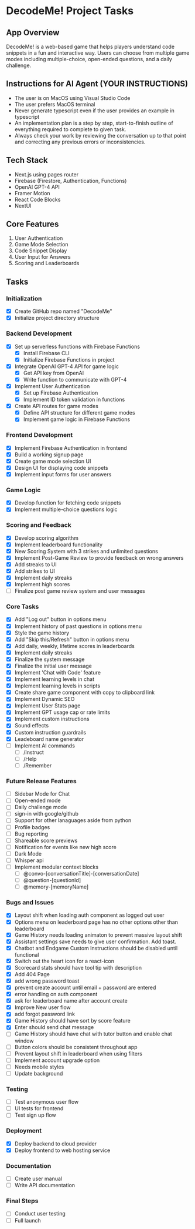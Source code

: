 # DecodeMe! Project Tasks

## App Overview
DecodeMe! is a web-based game that helps players understand code snippets in a fun and interactive way. Users can choose from multiple game modes including multiple-choice, open-ended questions, and a daily challenge.

## Instructions for AI Agent (YOUR INSTRUCTIONS)
- The user is on MacOS using Visual Studio Code
- The user prefers MacOS terminal
- Never generate typescript even if the user provides an example in typescript
- An implementation plan is a step by step, start-to-finish outline of everything required to complete to given task.
- Always check your work by reviewing the conversation up to that point and correcting any previous errors or inconsistencies.

## Tech Stack
- Next.js using pages router
- Firebase (Firestore, Authentication, Functions)
- OpenAI GPT-4 API
- Framer Motion
- React Code Blocks
- NextUI


## Core Features
1. User Authentication
2. Game Mode Selection
3. Code Snippet Display
4. User Input for Answers
5. Scoring and Leaderboards

## Tasks

### Initialization
- [x] Create GitHub repo named "DecodeMe"
- [x] Initialize project directory structure

### Backend Development
- [x] Set up serverless functions with Firebase Functions
  - [x] Install Firebase CLI
  - [x] Initialize Firebase Functions in project
- [x] Integrate OpenAI GPT-4 API for game logic
  - [x] Get API key from OpenAI
  - [x] Write function to communicate with GPT-4
- [x] Implement User Authentication
  - [x] Set up Firebase Authentication
  - [x] Implement ID token validation in functions
- [x] Create API routes for game modes
  - [x] Define API structure for different game modes
  - [x] Implement game logic in Firebase Functions

### Frontend Development
- [x] Implement Firebase Authentication in frontend
- [x] Build a working signup page
- [x] Create game mode selection UI
- [x] Design UI for displaying code snippets
- [x] Implement input forms for user answers

### Game Logic
- [x] Develop function for fetching code snippets
- [x] Implement multiple-choice questions logic

### Scoring and Feedback
- [x] Develop scoring algorithm
- [x] Implement leaderboard functionality
- [x] New Scoring System with 3 strikes and unlimited questions
- [x] Implement Post-Game Review to provide feedback on wrong answers
- [x] Add streaks to UI
- [x] Add strikes to UI
- [x] Implement daily streaks
- [x] Implement high scores
- [ ] Finalize post game review system and user messages

### Core Tasks
- [x] Add "Log out" button in options menu
- [x] Implement history of past questions in options menu
- [x] Style the game history
- [x] Add "Skip this/Refresh" button in options menu
- [x] Add daily, weekly, lifetime scores in leaderboards
- [x] Implement daily streaks
- [x] Finalize the system message
- [x] Finalize the initial user message
- [x] Implement 'Chat with Code' feature
- [x] Implement learning levels in chat
- [x] Implement learning levels in scripts
- [x] Create share game component with copy to clipboard link
- [x] Implement Dynamic SEO
- [x] Implement User Stats page
- [x] Implement GPT usage cap or rate limits
- [x] Implement custom instructions
- [x] Sound effects
- [x] Custom instruction guardrails
- [x] Leadeboard name generator
- [ ] Implement AI commands
  - [ ] /Instruct
  - [ ] /Help
  - [ ] /Remember

### Future Release Features
- [ ] Sidebar Mode for Chat
- [ ] Open-ended mode
- [ ] Daily challenge mode
- [ ] sign-in with google/github
- [ ] Support for other lanaguages aside from python
- [ ] Profile badges
- [ ] Bug reporting
- [ ] Shareable score previews
- [ ] Notification for events like new high score
- [ ] Dark Mode
- [ ] Whisper api
- [ ] Implement modular context blocks
  - [ ] @convo-[conversationTitle]-[conversationDate]
  - [ ] @question-[questionId]
  - [ ] @memory-[memoryName]

### Bugs and Issues
- [x] Layout shift when loading auth component as logged out user
- [x] Options menu on leaderboard page has no other options other than leaderboard
- [x] Game History needs loading animaton to prevent massive layout shift
- [x] Assistant settings save needs to give user confirmation. Add toast.
- [x] Chatbot and Endgame Custom Instructions should be disabled until functional
- [x] Switch out the heart icon for a react-icon
- [x] Scorecard stats should have tool tip with description
- [x] Add 404 Page
- [x] add wrong password toast
- [x] prevent create account until email + password are entered
- [x] error handling on auth component
- [x] ask for leaderboard name after account create
- [x] Improve New user flow
- [x] add forgot password link
- [x] Game History should have sort by score feature
- [x] Enter should send chat message
- [ ] Game History should have chat with tutor button and enable chat window
- [ ] Button colors should be consistent throughout app
- [ ] Prevent layout shift in leaderboard when using filters
- [ ] Implement account upgrade option
- [ ] Needs mobile styles
- [ ] Update background
 
### Testing
- [ ] Test anonymous user flow
- [ ] UI tests for frontend
- [ ] Test sign up flow

### Deployment
- [x] Deploy backend to cloud provider
- [x] Deploy frontend to web hosting service

### Documentation
- [ ] Create user manual
- [ ] Write API documentation

### Final Steps
- [ ] Conduct user testing
- [ ] Full launch